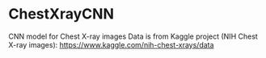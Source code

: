 # ChestXrayCNN
CNN model for Chest X-ray images
Data is from Kaggle project (NIH Chest X-ray images): https://www.kaggle.com/nih-chest-xrays/data
